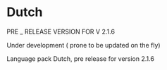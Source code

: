 # Dutch


PRE _ RELEASE VERSION FOR V 2.1.6

Under development ( prone to be updated on the fly)

Language pack Dutch, pre release for version 2.1.6




